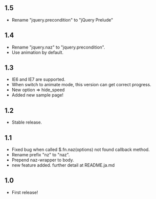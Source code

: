 1.5
----

* Rename "jquery.precondition" to "jQuery Prelude"

1.4
----

* Rename "jquery.naz" to "jquery.precondition".
* Use animation by default.

1.3
----

* IE6 and IE7 are supported.
* When switch to animate mode, this version can get correct progress.
* New option => hide_speed
* Added new sample page!

1.2
----

* Stable release.

1.1
----

* Fixed bug when called $.fn.naz(options) not found callback method.
* Rename prefix "nz" to "naz".
* Prepend naz-wrapper to body.
* new feature added. further detail at README.ja.md

1.0
----

* First release!